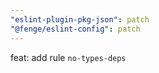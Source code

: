 ```yaml
---
"eslint-plugin-pkg-json": patch
"@fenge/eslint-config": patch
---
```


feat: add rule `no-types-deps`
